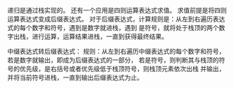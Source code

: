 递归是通过栈实现的。
还有一个应用是四则运算表达式求值。
求值前提是将四则运算表达式变成后缀表达式。
对于后缀表达式，计算规则是：从左到右遍历表达式的每个数字和符号，遇到是数字就进栈，遇到
是符号，就将处于栈顶的两个数字出栈，进行运算，运算结果进栈，一直到获得最终结果。


中缀表达式转后缀表达式：
规则：从左到右遍历中缀表达式的每个数字和符号，若是数字就输出，即成为后缀表达式的一部分，
若是符号，则判断其与栈顶的符号的优先级，是右括号或者优先级低于栈顶符号，则栈顶元素依次出栈
并输出，并将当前符号进栈，一直到输出后缀表达式为止。
